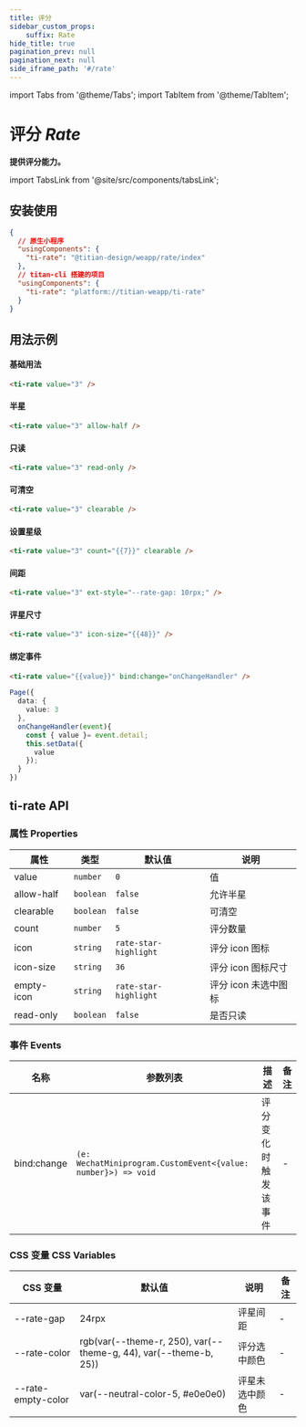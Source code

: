 ```yaml
---
title: 评分
sidebar_custom_props: 
    suffix: Rate
hide_title: true
pagination_prev: null
pagination_next: null
side_iframe_path: '#/rate'
---
```


import Tabs from '@theme/Tabs';
import TabItem from '@theme/TabItem';

# 评分 *Rate*

**提供评分能力。**

import TabsLink from '@site/src/components/tabsLink';

<TabsLink id="ti-rate-api" />

## 安装使用

```json showLineNumbers
{
  // 原生小程序
  "usingComponents": {
    "ti-rate": "@titian-design/weapp/rate/index"
  },
  // titan-cli 搭建的项目
  "usingComponents": {
    "ti-rate": "platform://titian-weapp/ti-rate"
  }
}
```

## 用法示例

#### 基础用法
```html showLineNumbers
<ti-rate value="3" />
```

#### 半星
```html showLineNumbers
<ti-rate value="3" allow-half />
```

#### 只读
```html showLineNumbers
<ti-rate value="3" read-only />
```

#### 可清空
```html showLineNumbers
<ti-rate value="3" clearable />
```

#### 设置星级
```html showLineNumbers
<ti-rate value="3" count="{{7}}" clearable />
```

#### 间距
```html showLineNumbers
<ti-rate value="3" ext-style="--rate-gap: 10rpx;" />
```

#### 评星尺寸
```html showLineNumbers
<ti-rate value="3" icon-size="{{48}}" />
```

#### 绑定事件

<Tabs>
  <TabItem value="wxml" label="index.wxml" >

```html showLineNumbers
<ti-rate value="{{value}}" bind:change="onChangeHandler" />
```

  </TabItem>
  <TabItem value="json" label="index.js">

```typescript tsx showLineNumbers
Page({
  data: {
    value: 3
  },
  onChangeHandler(event){
    const { value }= event.detail;
    this.setData({
      value
    });
  }
})
```

 </TabItem>
</Tabs>

## ti-rate API

### 属性 **Properties**

| 属性      | 类型      | 默认值                | 说明                 |
| --------- | --------- | --------------------- | -------------------- |
| value     | `number`  | `0`                   | 值                   |
| allow-half | `boolean` | `false`               | 允许半星             |
| clearable | `boolean` | `false`               | 可清空               |
| count     | `number`  | `5`                   | 评分数量             |
| icon      | `string`  | `rate-star-highlight` | 评分 icon 图标       |
| icon-size  | `string`  | `36`                  | 评分 icon 图标尺寸   |
| empty-icon | `string`  | `rate-star-highlight` | 评分 icon 未选中图标 |
| read-only  | `boolean` | `false`               | 是否只读             |

### 事件 **Events**

| 名称   | 参数列表                                 | 描述                 | 备注 |
| ------ | ---------------------------------------- | -------------------- | ---- |
| bind:change | `(e: WechatMiniprogram.CustomEvent<{value: number}>) => void` | 评分变化时触发该事件 | -    |

### CSS 变量 **CSS Variables**

| CSS 变量           | 默认值                                    | 说明           | 备注 |
| ------------------ | ----------------------------------------- | -------------- | ---- |
| --rate-gap         | 24rpx                                      | 评星间距       | -    |
| --rate-color       | rgb(var(--theme-r, 250), var(--theme-g, 44), var(--theme-b, 25))          | 评分选中颜色   | -    |
| --rate-empty-color | var(--neutral-color-5, #e0e0e0) | 评星未选中颜色 | -    |
